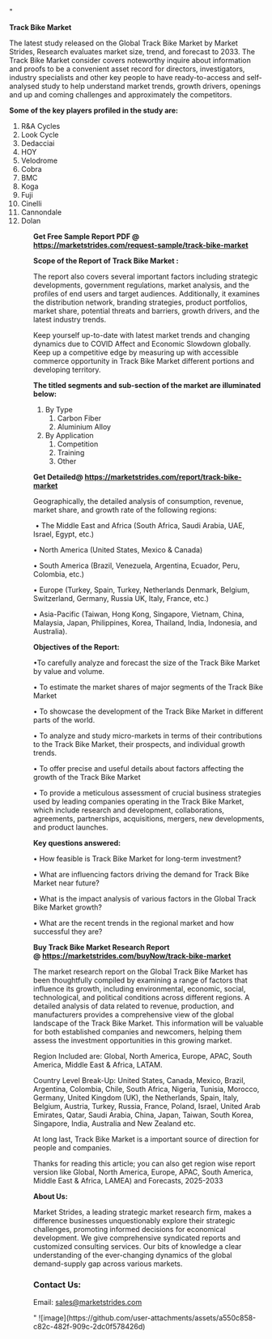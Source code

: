 "<p><strong>Track Bike Market</strong></p>
<p>The latest study released on the Global Track Bike Market by Market Strides, Research evaluates market size, trend, and forecast to 2033. The Track Bike Market consider covers noteworthy inquire about information and proofs to be a convenient asset record for directors, investigators, industry specialists and other key people to have ready-to-access and self-analysed study to help understand market trends, growth drivers, openings and up and coming challenges and approximately the competitors.</p>
<p><strong> Some of the key players profiled in the study are: </strong></p>
<p><ol><li>
R&A Cycles</li><li>Look Cycle</li><li>Dedacciai</li><li>HOY</li><li>Velodrome</li><li>Cobra</li><li>BMC</li><li>Koga</li><li>Fuji</li><li>Cinelli</li><li>Cannondale</li><li>Dolan


</li><ol></p>
<p><strong>Get Free Sample Report PDF @ <a href=https://marketstrides.com/request-sample/track-bike-market>https://marketstrides.com/request-sample/track-bike-market</a></strong></p>
<p><strong> Scope of the Report of Track Bike Market : </strong></p>
<p>The report also covers several important factors including strategic developments, government regulations, market analysis, and the profiles of end users and target audiences. Additionally, it examines the distribution network, branding strategies, product portfolios, market share, potential threats and barriers, growth drivers, and the latest industry trends.</p>
<p>Keep yourself up-to-date with latest market trends and changing dynamics due to COVID Affect and Economic Slowdown globally. Keep up a competitive edge by measuring up with accessible commerce opportunity in Track Bike Market different portions and developing territory.</p>
<p><strong> The titled segments and sub-section of the market are illuminated below: </strong></p>
<p><ol><li>By Type<ol><li>Carbon Fiber</li><li>Aluminium Alloy</li></ol></li><li>By Application<ol><li>Competition</li><li>Training</li><li>Other</li></ol></li></ol></p>
<p><strong>Get Detailed@ <a href=https://marketstrides.com/report/track-bike-market>https://marketstrides.com/report/track-bike-market</a></strong></p>
<p>Geographically, the detailed analysis of consumption, revenue, market share, and growth rate of the following regions:</p>
<p>&nbsp;&bull; The Middle East and Africa (South Africa, Saudi Arabia, UAE, Israel, Egypt, etc.)</p>
<p>&bull; North America (United States, Mexico &amp; Canada)</p>
<p>&bull; South America (Brazil, Venezuela, Argentina, Ecuador, Peru, Colombia, etc.)</p>
<p>&bull; Europe (Turkey, Spain, Turkey, Netherlands Denmark, Belgium, Switzerland, Germany, Russia UK, Italy, France, etc.)</p>
<p>&bull; Asia-Pacific (Taiwan, Hong Kong, Singapore, Vietnam, China, Malaysia, Japan, Philippines, Korea, Thailand, India, Indonesia, and Australia).</p>
<p><strong>Objectives of the Report: </strong></p>
<p>&bull;To carefully analyze and forecast the size of the Track Bike Market by value and volume.</p>
<p>&bull; To estimate the market shares of major segments of the Track Bike Market</p>
<p>&bull; To showcase the development of the Track Bike Market in different parts of the world.</p>
<p>&bull; To analyze and study micro-markets in terms of their contributions to the Track Bike Market, their prospects, and individual growth trends.</p>
<p>&bull; To offer precise and useful details about factors affecting the growth of the Track Bike Market</p>
<p>&bull; To provide a meticulous assessment of crucial business strategies used by leading companies operating in the Track Bike Market, which include research and development, collaborations, agreements, partnerships, acquisitions, mergers, new developments, and product launches.</p>
<p><strong>Key questions answered: </strong></p>
<p>&bull; How feasible is Track Bike Market for long-term investment?</p>
<p>&bull; What are influencing factors driving the demand for Track Bike Market near future?</p>
<p>&bull; What is the impact analysis of various factors in the Global Track Bike Market growth?</p>
<p>&bull; What are the recent trends in the regional market and how successful they are?</p>
<p><strong>Buy Track Bike Market Research Report @&nbsp;<a href=https://marketstrides.com/buyNow/track-bike-market>https://marketstrides.com/buyNow/track-bike-market</a></strong></p>
<p>The market research report on the Global Track Bike Market has been thoughtfully compiled by examining a range of factors that influence its growth, including environmental, economic, social, technological, and political conditions across different regions. A detailed analysis of data related to revenue, production, and manufacturers provides a comprehensive view of the global landscape of the Track Bike Market. This information will be valuable for both established companies and newcomers, helping them assess the investment opportunities in this growing market.</p>
<p>Region Included are: Global, North America, Europe, APAC, South America, Middle East &amp; Africa, LATAM.</p>
<p>Country Level Break-Up: United States, Canada, Mexico, Brazil, Argentina, Colombia, Chile, South Africa, Nigeria, Tunisia, Morocco, Germany, United Kingdom (UK), the Netherlands, Spain, Italy, Belgium, Austria, Turkey, Russia, France, Poland, Israel, United Arab Emirates, Qatar, Saudi Arabia, China, Japan, Taiwan, South Korea, Singapore, India, Australia and New Zealand etc.</p>
<p>At long last, Track Bike Market is a important source of direction for people and companies.</p>
<p>Thanks for reading this article; you can also get region wise report version like Global, North America, Europe, APAC, South America, Middle East &amp; Africa, LAMEA) and Forecasts, 2025-2033</p>
<p><strong>About Us: </strong></p>
<p>Market Strides, a leading strategic market research firm, makes a difference businesses unquestionably explore their strategic challenges, promoting informed decisions for economical development. We give comprehensive syndicated reports and customized consulting services. Our bits of knowledge a clear understanding of the ever-changing dynamics of the global demand-supply gap across various markets.</p>
<h3>Contact Us:</h3>
<p>Email: <a href=mailto:sales@marketstrides.com>sales@marketstrides.com</a></p>"
![image](https://github.com/user-attachments/assets/a550c858-c82c-482f-909c-2dc0f578426d)
